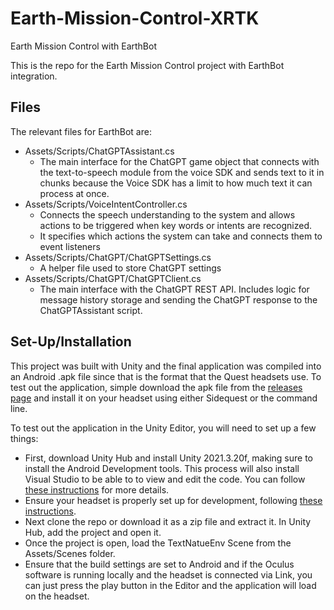 # Earth-Mission-Control-XRTK
Earth Mission Control with EarthBot 

This is the repo for the Earth Mission Control project with EarthBot integration. 

## Files

The relevant files for EarthBot are:
 - Assets/Scripts/ChatGPTAssistant.cs
    - The main interface for the ChatGPT game object that connects with the text-to-speech module from the voice SDK and sends text to it in chunks because the Voice SDK has a limit to how much text it can process at once. 
 - Assets/Scripts/VoiceIntentController.cs
    - Connects the speech understanding to the system and allows actions to be triggered when key words or intents are recognized. 
    - It specifies which actions the system can take and connects them to event listeners
 - Assets/Scripts/ChatGPT/ChatGPTSettings.cs
    - A helper file used to store ChatGPT settings
 - Assets/Scripts/ChatGPT/ChatGPTClient.cs
    - The main interface with the ChatGPT REST API. Includes logic for message history storage and sending the ChatGPT response to the ChatGPTAssistant script.

## Set-Up/Installation

This project was built with Unity and the final application was compiled into an Android .apk file since that is the format that the Quest headsets use. To test out the application, simple download the apk file from the [releases page](https://github.com/PIC123/Earth-Mission-Control-XRTK/releases/tag/v0.1.0-alpha) and install it on your headset using either Sidequest or the command line. 

To test out the application in the Unity Editor, you will need to set up a few things:
- First, download Unity Hub and install Unity 2021.3.20f, making sure to install the Android Development tools. This process will also install Visual Studio to be able to to view and edit the code. You can follow [these instructions](https://learn.unity.com/tutorial/install-the-unity-hub-and-editor) for more details.
- Ensure your headset is properly set up for development, following [these instructions](https://developer.oculus.com/documentation/unity/unity-env-device-setup/).
- Next clone the repo or download it as a zip file and extract it. In Unity Hub, add the project and open it. 
- Once the project is open, load the TextNatueEnv Scene from the Assets/Scenes folder. 
- Ensure that the build settings are set to Android and if the Oculus software is running locally and the headset is connected via Link, you can just press the play button in the Editor and the application will load on the headset. 
